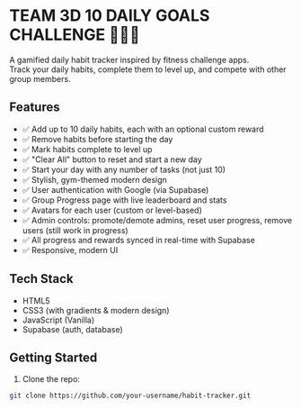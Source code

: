 # TEAM 3D 10 DAILY GOALS CHALLENGE 🚀🦍🔥

A gamified daily habit tracker inspired by fitness challenge apps.  
Track your daily habits, complete them to level up, and compete with other group members.

## Features

- ✅ Add up to 10 daily habits, each with an optional custom reward
- ✅ Remove habits before starting the day
- ✅ Mark habits complete to level up
- ✅ "Clear All" button to reset and start a new day
- ✅ Start your day with any number of tasks (not just 10)
- ✅ Stylish, gym-themed modern design
- ✅ User authentication with Google (via Supabase)
- ✅ Group Progress page with live leaderboard and stats
- ✅ Avatars for each user (custom or level-based)
- ✅ Admin controls: promote/demote admins, reset user progress, remove users (still work in progress)
- ✅ All progress and rewards synced in real-time with Supabase
- ✅ Responsive, modern UI

## Tech Stack
- HTML5
- CSS3 (with gradients & modern design)
- JavaScript (Vanilla)
- Supabase (auth, database)

## Getting Started

1. Clone the repo:
```bash
git clone https://github.com/your-username/habit-tracker.git
